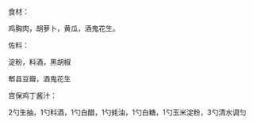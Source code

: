 食材：

鸡胸肉，胡萝卜，黄瓜，酒鬼花生。



佐料：

淀粉，料酒，黑胡椒

郫县豆瓣，酒鬼花生



宫保鸡丁酱汁：

2勺生抽，1勺料酒，1勺白醋，1勺蚝油，1勺白糖，1勺玉米淀粉，3勺清水调匀

 